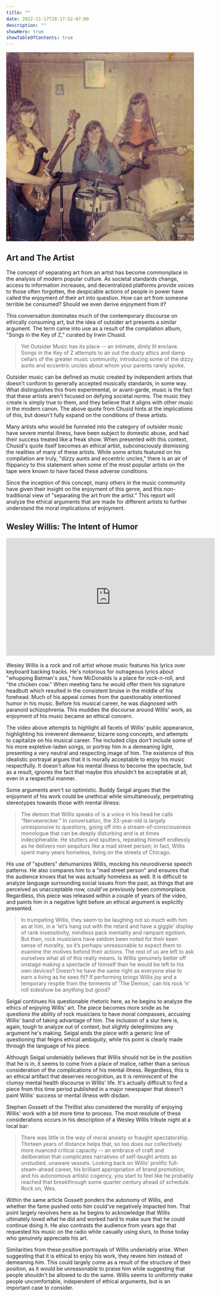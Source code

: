 ```yaml
---
title: ""
date: 2022-11-17T20:17:52-07:00
description: ""
showHero: true
showTableOfContents: true
---
```

![The Shaggs](piece/The_Shaggs.jpg)

## Art and The Artist

The concept of separating art from an artist has become commonplace in the analysis of modern popular culture. As societal standards change, access to information increases, and decentralized platforms provide voices to those often forgotten, the despicable actions of people in power have called the enjoyment of their art into question. How can art from someone terrible be consumed? Should we even derive enjoyment from it?

This conversation dominates much of the contemporary discourse on ethically consuming art, but the idea of outsider art presents a similar argument. The term came into use as a result of the compilation album, "Songs in the Key of Z," curated by Irwin Chusid.

> Yet Outsider Music has its place -- an intimate, dimly lit enclave. Songs in the Key of Z attempts to air out the dusty attics and damp cellars of the greater music community, introducing some of the dizzy aunts and eccentric uncles about whom your parents rarely spoke.

Outsider music can be defined as music created by independent artists that doesn't conform to generally accepted musically standards, in some way. What distinguishes this from experimental, or avant-garde, music is the fact that these artists aren't focused on defying societal norms. The music they create is simply true to them, and they believe that it aligns with other music in the modern canon. The above quote from Chusid hints at the implications of this, but doesn't fully expand on the conditions of these artists.

Many artists who would be funneled into the category of outsider music have severe mental illness, have been subject to domestic abuse, and had their success treated like a freak show. When presented with this context, Chusid's quote itself becomes an ethical artist, subconsciously dismissing the realities of many of these artists. While some artists featured on his compilation are truly, "dizzy aunts and eccentric uncles," there is an air of flippancy to this statement when some of the most popular artists on the tape were known to have faced these adverse conditions.

Since the inception of this concept, many others in the music community have given their insight on the enjoyment of this genre, and this non-traditional view of "separating the art from the artist." This report will analyze the ethical arguments that are made for different artists to further understand the moral implications of enjoyment.

## Wesley Willis: The Intent of Humor

<iframe width="560" height="315" src="https://www.youtube.com/embed/S2uRv8ZE_Tc" title="YouTube video player" frameborder="0" allow="accelerometer; autoplay; clipboard-write; encrypted-media; gyroscope; picture-in-picture" allowfullscreen></iframe>

Wesley Willis is a rock and roll artist whose music features his lyrics over keyboard backing tracks. He's notorious for outrageous lyrics about "whupping Batman's ass," how McDonalds is a place for rock-n-roll, and "the chicken cow." When meeting fans he would offer them his signature headbutt which resulted in the consistent bruise in the middle of his forehead. Much of his appeal comes from the questionably intentioned humor in his music. Before his musical career, he was diagnosed with paranoid schizophrenia. This muddies the discourse around Willis' work, as enjoyment of his music became an ethical concern.

The video above attempts to highlight all facets of Willis' public appearance, highlighting his irreverent demeanor, bizarre song concepts, and attempts to capitalize on his musical career. The included clips don't include some of his more expletive-laden songs, or portray him in a demeaning light, presenting a very neutral and respecting image of him. The existence of this idealistic portrayal argues that it is morally acceptable to enjoy his music respectfully. It doesn't allow his mental illness to become the spectacle, but as a result, ignores the fact that maybe this shouldn't be acceptable at all, even in a respectful manner.

Some arguments aren't so optimistic. Buddy Seigal argues that the enjoyment of his work could be unethical while simultaneously, perpetrating stereotypes towards those with mental illness:

> The demon that Willis speaks of is a voice in his head he calls “Nervewrecker.” In conversation, the 33-year-old is largely unresponsive to questions, going off into a stream-of-consciousness monologue that can be deeply disturbing and is at times indecipherable. He stutters and sputters, repeating himself endlessly as he delivers non sequiturs like a mad street person; in fact, Willis spent many years homeless, living on the streets of Chicago.

His use of "sputters" dehumanizes Willis, mocking his neurodiverse speech patterns. He also compares him to a "mad street person" and ensures that the audience knows that he was actually homeless as well. It is difficult to analyze language surrounding social issues from the past, as things that are perceived as unacceptable now, could've previously been commonplace. Regardless, this piece was released within a couple of years of the video, and paints him in a negative light before an ethical argument is explicitly presented.

> In trumpeting Willis, they seem to be laughing not so much with him as at him, in a 'let’s hang out with the retard and have a giggle' display of rank insensitivity, mindless pack mentality and rampant egotism. But then, rock musicians have seldom been noted for their keen sense of morality, so it’s perhaps unreasonable to expect them to examine the motives behind their actions.
> The rest of us are left to ask ourselves what all of this really means. Is Willis genuinely better off onstage making a spectacle of himself than he would be left to his own devices? Doesn’t he have the same right as everyone else to earn a living as he sees fit? If performing brings Willis joy and a temporary respite from the torments of 'The Demon,' can his rock ‘n’ roll sideshow be anything but good?

Seigal continues his questionable rhetoric here, as he begins to analyze the ethics of enjoying Willis' art. The piece becomes more snide as he questions the ability of rock musicians to have moral compasses, accusing Willis' band of taking advantage of him. The inclusion of a slur here is, again, tough to analyze out of context, but slightly delegitimizes any argument he's making. Seigal ends the piece with a generic line of questioning that feigns ethical ambiguity, while his point is clearly made through the language of his piece.

Although Seigal undeniably believes that Willis should not be in the position that he is in, it seems to come from a place of malice, rather than a serious consideration of the complications of his mental illness. Regardless, this is an ethical artifact that deserves recognition, as it is reminiscent of the clumsy mental health discourse in Willis' life. It's actually difficult to find a piece from this time period published in a major newspaper that doesn't paint Willis' success or mental illness with disdain.

Stephen Gossett of the Thrillist also considered the morality of enjoying Willis' work with a bit more time to process. The most resolute of these considerations occurs in his description of a Wesley Willis tribute night at a local bar:

> There was little in the way of moral anxiety or fraught spectatorship. Thirteen years of distance helps that, so too does our collectively more nuanced critical capacity -- an embrace of craft and deliberation that complicates narratives of self-taught artists as unstudied, unaware vessels. Looking back on Willis’ prolific full-steam-ahead career, his brilliant appropriation of brand promotion, and his autonomous artistic cogency, you start to feel like he probably reached that breakthrough some quarter century ahead of schedule. Rock on, Wes.

Within the same article Gossett ponders the autonomy of Willis, and whether the fame pushed onto him could've negatively impacted him. That point largely revolves here as he begins to acknowledge that Willis ultimately loved what he did and worked hard to make sure that he could continue doing it. He also contrasts the audience from years ago that requested his music on the radio while casually using slurs, to those today who genuinely appreciate his art.

Similarities from these positive portrayals of Willis undeniably arise. When suggesting that it is ethical to enjoy his work, they revere him instead of demeaning him. This could largely come as a result of the structure of their position, as it would be unreasonable to praise him while suggesting that people shouldn't be allowed to do the same. Willis seems to uniformly make people uncomfortable, independent of ethical arguments, but is an important case to consider.
